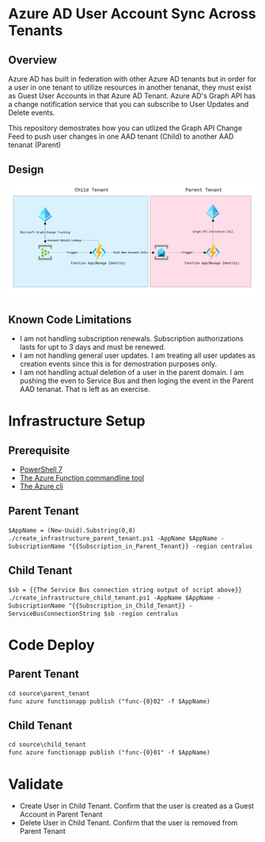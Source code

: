 # Azure AD User Account Sync Across Tenants

## Overview
Azure AD has built in federation with other Azure AD tenants but in order for a user in one tenant to utilize resources in another tenanat, they must exist as Guest User Accounts in that Azure AD Tenant.  Azure AD's Graph API has a change notification service that you can subscribe to User Updates and Delete events.  

This repository demostrates how you can utlized the Graph API Change Feed to push user changes in one AAD tenant (Child) to another AAD tenanat (Parent)

## Design 
![Dapr](./assets/design.png)

## Known Code Limitations
* I am not handling subscription renewals. Subscription authorizations lasts for upt to 3 days and must be renewed.
* I am not handling general user updates. I am treating all user updates as creation events since this is for demostration purposes only.
* I am not handling actual deletion of a user in the parent domain. I am pushing the even to Service Bus and then loging the event in the Parent AAD tenanat. That is left as an exercise.

# Infrastructure Setup

## Prerequisite
* [PowerShell 7](https://docs.microsoft.com/en-us/powershell/scripting/install/installing-powershell?view=powershell-7.1)
* [The Azure Function commandline tool](https://docs.microsoft.com/en-us/azure/azure-functions/functions-run-local?tabs=linux%2Ccsharp%2Cbash#v2)
* [The Azure cli](https://docs.microsoft.com/en-us/cli/azure/install-azure-cli-linux?pivots=apt)

## Parent Tenant 
```
$AppName = (New-Uuid).Substring(0,8)
./create_infrastructure_parent_tenant.ps1 -AppName $AppName -SubscriptionName "{{Subscription_in_Parent_Tenant}} -region centralus
```
## Child Tenant 
```
$sb = {{The Service Bus connection string output of script above}}
./create_infrastructure_child_tenant.ps1 -AppName $AppName -SubscriptionName "{{Subscription_in_Child_Tenant}} -ServiceBusConnectionString $sb -region centralus
```

# Code Deploy
## Parent Tenant 
```
cd source\parent_tenant
func azure functionapp publish ("func-{0}02" -f $AppName)
```

## Child Tenant 
```
cd source\child_tenant
func azure functionapp publish ("func-{0}01" -f $AppName)
```

# Validate 
* Create User in Child Tenant. Confirm that the user is created as a Guest Account in Parent Tenant
* Delete User in Child Tenant. Confirm that the user is removed from Parent Tenant